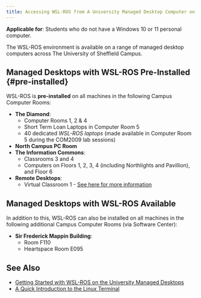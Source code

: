 ```yaml
---
title: Accessing WSL-ROS from A University Managed Desktop Computer on Campus
---
```


**Applicable for**: Students who do not have a Windows 10 or 11 personal computer.

The WSL-ROS environment is available on a range of managed desktop computers across The University of Sheffield Campus. 

## Managed Desktops with WSL-ROS Pre-Installed {#pre-installed}

WSL-ROS is **pre-installed** on all machines in the following Campus Computer Rooms:

* **The Diamond**:  
    * Computer Rooms 1, 2 & 4
    * Short Term Loan Laptops in Computer Room 5
    * 40 dedicated *WSL-ROS laptops* (made available in Computer Room 5 during the COM2009 lab sessions)
* **North Campus PC Room**
* **The Information Commons**:
    * Classrooms 3 and 4
    * Computers on Floors 1, 2, 3, 4 (including Northlights and Pavillion), and Floor 6
* **Remote Desktops**:
    * Virtual Classroom 1 - [See here for more information](../on-campus/rdp.md)

## Managed Desktops with WSL-ROS Available 

In addition to this, WSL-ROS can also be installed on all machines in the following additional Campus Computer Rooms (via Software Center):

* **Sir Frederick Mappin Building**:
    * Room F110
    * Heartspace Room E095

## See Also

* [Getting Started with WSL-ROS on the University Managed Desktops](../on-campus/getting-started.md) 
* [A Quick Introduction to the Linux Terminal](../on-campus/linux-term.md)
